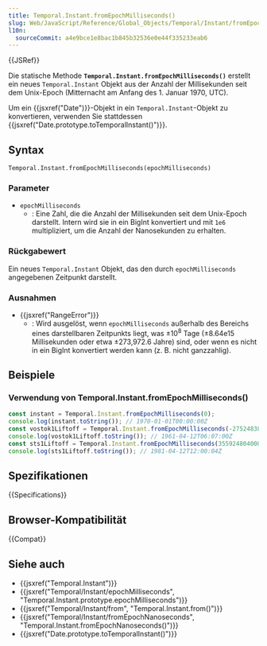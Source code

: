 ```yaml
---
title: Temporal.Instant.fromEpochMilliseconds()
slug: Web/JavaScript/Reference/Global_Objects/Temporal/Instant/fromEpochMilliseconds
l10n:
  sourceCommit: a4e9bce1e8bac1b845b32536e0e44f335233eab6
---
```


{{JSRef}}

Die statische Methode **`Temporal.Instant.fromEpochMilliseconds()`** erstellt ein neues `Temporal.Instant` Objekt aus der Anzahl der Millisekunden seit dem Unix-Epoch (Mitternacht am Anfang des 1. Januar 1970, UTC).

Um ein {{jsxref("Date")}}-Objekt in ein `Temporal.Instant`-Objekt zu konvertieren, verwenden Sie stattdessen {{jsxref("Date.prototype.toTemporalInstant()")}}.

## Syntax

```js-nolint
Temporal.Instant.fromEpochMilliseconds(epochMilliseconds)
```

### Parameter

- `epochMilliseconds`
  - : Eine Zahl, die die Anzahl der Millisekunden seit dem Unix-Epoch darstellt. Intern wird sie in ein BigInt konvertiert und mit `1e6` multipliziert, um die Anzahl der Nanosekunden zu erhalten.

### Rückgabewert

Ein neues `Temporal.Instant` Objekt, das den durch `epochMilliseconds` angegebenen Zeitpunkt darstellt.

### Ausnahmen

- {{jsxref("RangeError")}}
  - : Wird ausgelöst, wenn `epochMilliseconds` außerhalb des Bereichs eines darstellbaren Zeitpunkts liegt, was ±10<sup>8</sup> Tage (±8.64e15 Millisekunden oder etwa ±273,972.6 Jahre) sind, oder wenn es nicht in ein BigInt konvertiert werden kann (z. B. nicht ganzzahlig).

## Beispiele

### Verwendung von Temporal.Instant.fromEpochMilliseconds()

```js
const instant = Temporal.Instant.fromEpochMilliseconds(0);
console.log(instant.toString()); // 1970-01-01T00:00:00Z
const vostok1Liftoff = Temporal.Instant.fromEpochMilliseconds(-275248380000);
console.log(vostok1Liftoff.toString()); // 1961-04-12T06:07:00Z
const sts1Liftoff = Temporal.Instant.fromEpochMilliseconds(355924804000);
console.log(sts1Liftoff.toString()); // 1981-04-12T12:00:04Z
```

## Spezifikationen

{{Specifications}}

## Browser-Kompatibilität

{{Compat}}

## Siehe auch

- {{jsxref("Temporal.Instant")}}
- {{jsxref("Temporal/Instant/epochMilliseconds", "Temporal.Instant.prototype.epochMilliseconds")}}
- {{jsxref("Temporal/Instant/from", "Temporal.Instant.from()")}}
- {{jsxref("Temporal/Instant/fromEpochNanoseconds", "Temporal.Instant.fromEpochNanoseconds()")}}
- {{jsxref("Date.prototype.toTemporalInstant()")}}
